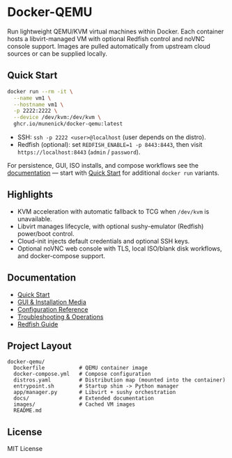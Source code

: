 # Docker-QEMU

Run lightweight QEMU/KVM virtual machines within Docker. Each container hosts a libvirt-managed VM with optional Redfish control and noVNC console support. Images are pulled automatically from upstream cloud sources or can be supplied locally.

## Quick Start

```bash
docker run --rm -it \
  --name vm1 \
  --hostname vm1 \
  -p 2222:2222 \
  --device /dev/kvm:/dev/kvm \
  ghcr.io/munenick/docker-qemu:latest
```

- SSH: `ssh -p 2222 <user>@localhost` (user depends on the distro).
- Redfish (optional): set `REDFISH_ENABLE=1 -p 8443:8443`, then visit `https://localhost:8443` (`admin` / `password`).

For persistence, GUI, ISO installs, and compose workflows see the [documentation](docs/README.md) — start with [Quick Start](docs/quick-start.md) for additional `docker run` variants.

## Highlights

- KVM acceleration with automatic fallback to TCG when `/dev/kvm` is unavailable.
- Libvirt manages lifecycle, with optional sushy-emulator (Redfish) power/boot control.
- Cloud-init injects default credentials and optional SSH keys.
- Optional noVNC web console with TLS, local ISO/blank disk workflows, and docker-compose support.

## Documentation

- [Quick Start](docs/quick-start.md)
- [GUI & Installation Media](docs/gui-and-media.md)
- [Configuration Reference](docs/reference.md)
- [Troubleshooting & Operations](docs/troubleshooting.md)
- [Redfish Guide](docs/redfish.md)

## Project Layout

```
docker-qemu/
  Dockerfile           # QEMU container image
  docker-compose.yml   # Compose configuration
  distros.yaml         # Distribution map (mounted into the container)
  entrypoint.sh        # Startup shim -> Python manager
  app/manager.py       # Libvirt + sushy orchestration
  docs/                # Extended documentation
  images/              # Cached VM images
  README.md
```

## License

MIT License
